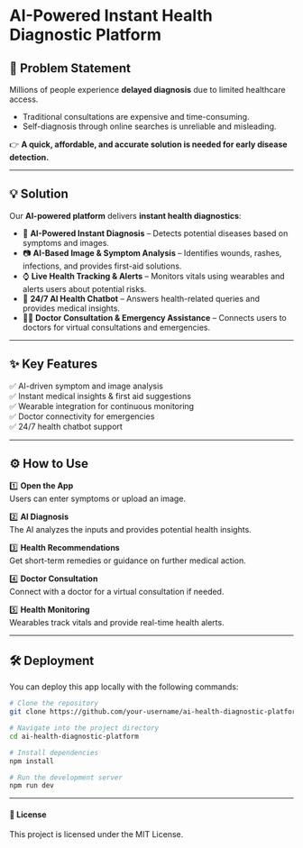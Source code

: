 # AI-Powered Instant Health Diagnostic Platform

## 🚀 Problem Statement

Millions of people experience **delayed diagnosis** due to limited healthcare access.  
- Traditional consultations are expensive and time-consuming.  
- Self-diagnosis through online searches is unreliable and misleading.  

👉 **A quick, affordable, and accurate solution is needed for early disease detection.**

---

## 💡 Solution

Our **AI-powered platform** delivers **instant health diagnostics**:
- 🧠 **AI-Powered Instant Diagnosis** – Detects potential diseases based on symptoms and images.
- 📷 **AI-Based Image & Symptom Analysis** – Identifies wounds, rashes, infections, and provides first-aid solutions.
- ⌚ **Live Health Tracking & Alerts** – Monitors vitals using wearables and alerts users about potential risks.
- 💬 **24/7 AI Health Chatbot** – Answers health-related queries and provides medical insights.
- 👨‍⚕️ **Doctor Consultation & Emergency Assistance** – Connects users to doctors for virtual consultations and emergencies.

---

## ✨ Key Features

✅ AI-driven symptom and image analysis  
✅ Instant medical insights & first aid suggestions  
✅ Wearable integration for continuous monitoring  
✅ Doctor connectivity for emergencies  
✅ 24/7 health chatbot support  

---

## ⚙️ How to Use

1️⃣ **Open the App**  
Users can enter symptoms or upload an image.  

2️⃣ **AI Diagnosis**  
The AI analyzes the inputs and provides potential health insights.  

3️⃣ **Health Recommendations**  
Get short-term remedies or guidance on further medical action.  

4️⃣ **Doctor Consultation**  
Connect with a doctor for a virtual consultation if needed.  

5️⃣ **Health Monitoring**  
Wearables track vitals and provide real-time health alerts.

---

## 🛠 Deployment

You can deploy this app locally with the following commands:

```bash
# Clone the repository
git clone https://github.com/your-username/ai-health-diagnostic-platform.git

# Navigate into the project directory
cd ai-health-diagnostic-platform

# Install dependencies
npm install

# Run the development server
npm run dev
```
---

#### 📄 License
This project is licensed under the MIT License.
